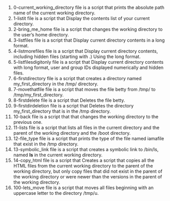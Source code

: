 1) 0-current_working_directory file is a script that prints the absolute path name of the current working directory.
2) 1-listit file is a script that Display the contents list of your current directory.
3) 2-bring_me_home file is a script that changes the working directory to the user’s home directory.
4) 3-listfiles file is a script that Display current directory contents in a long format.
5) 4-listmorefiles file is a script that Display current directory contents, including hidden files (starting with .) Using the long format.
6) 5-listfilesdigitonly file is a script that Display current directory contents with long format, user and group IDs displayed numerically and hidden files.
7) 6-firstdirectory file is a script that creates a directory named my_first_directory in the /tmp/ directory.
8) 7-movethatfile file is a script that moves the file betty from /tmp/ to /tmp/my_first_directory.
9) 8-firstdelete file is a script that Deletes the file betty.
10) 9-firstdirdeletion file is a script that Deletes the directory my_first_directory that is in the /tmp directory.
11) 10-back file is a script that that changes the working directory to the previous one.
12) 11-lists file is a script that lists all files in the current directory and the parent of the working directory and the /boot directory.
13) 12-file_type file is a script that prints the type of the file named iamafile that exist in the /tmp directory.
14) 13-symbolic_link file is a script that creates a symbolic link to /bin/ls, named __ls__ in the current working directory.
15) 14-copy_html file is a script that Creates a script that copies all the HTML files from the current working directory to the parent of the working directory, but only copy files that did not exist in the parent of the working directory or were newer than the versions in the parent of the working directory.
16) 100-lets_move file is a script that moves all files beginning with an uppercase letter to the directory /tmp/u.
